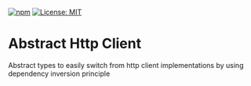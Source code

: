 [![npm](https://img.shields.io/npm/v/@nbottarini/abstract-http-client.svg)](https://www.npmjs.com/package/@nbottarini/abstract-http-client)
[![License: MIT](https://img.shields.io/badge/License-MIT-yellow.svg)](https://opensource.org/licenses/MIT)

# Abstract Http Client
Abstract types to easily switch from http client implementations by using dependency inversion principle

